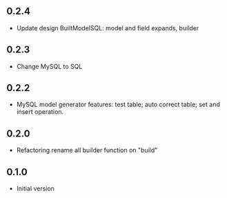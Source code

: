 ## 0.2.4

- Update design BuiltModelSQL: model and field expands, builder

## 0.2.3

- Change MySQL to SQL

## 0.2.2

- MySQL model generator features: test table; auto correct table; set and insert operation. 

## 0.2.0

- Refactoring rename all builder function on "build"

## 0.1.0

- Initial version
